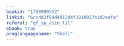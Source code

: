 ```yaml
---
bookid: "1788990552"
linkid: "6ccdd2f84d4912d4f3810927b1d2eafa"
referal: "qf_sp_asin_til"
ebook: true
proglanguagename: "Shell"
---
```

